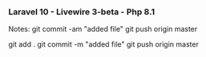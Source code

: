 ### Laravel 10 - Livewire 3-beta - Php 8.1

Notes:
git commit -am "added file"
git push origin master

git add .
git commit -m "added file"
git push origin master
